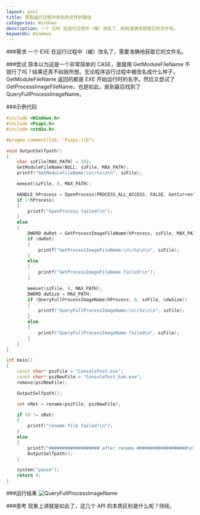 ```yaml
---
layout: post
title: 获取运行过程中改名的文件的路径
categories: Windows
description: 一个 EXE 在运行过程中（被）改名了，如何准确地获取它的文件名。
keywords: Windows
---
```


###需求
一个 EXE 在运行过程中（被）改名了，需要准确地获取它的文件名。

###尝试
原本以为这是一个非常简单的 CASE，直接用 GetModuleFileName 不就行了吗？结果还真不如我所想。无论程序运行过程中被改名成什么样子，GetModuleFileName 返回的都是 EXE 开始运行时的名字。然后又尝试了 GetProcessImageFileName，也是如此，直到最后找到了 QueryFullProcessImageName。

###示例代码

```C++
#include <Windows.h>
#include <Psapi.h>
#include <stdio.h>

#pragma comment(lib, "Psapi.lib")

void OutputSelfpath()
{
	char szFile[MAX_PATH] = {0};
	GetModuleFileName(NULL, szFile, MAX_PATH);
	printf("GetModuleFileName:\n\r%s\n\n", szFile);

	memset(szFile, 0, MAX_PATH);

	HANDLE hProcess = OpenProcess(PROCESS_ALL_ACCESS, FALSE, GetCurrentProcessId());
	if (!hProcess)
	{
		printf("OpenProcess failed!\n");
	}
	else
	{
		DWORD dwRet = GetProcessImageFileName(hProcess, szFile, MAX_PATH);
		if (dwRet)
		{
			printf("GetProcessImageFileName:\n\r%s\n\n", szFile);
		}
		else
		{
			printf("GetProcessImageFileName failed!\n");
		}

        memset(szFile, 0, MAX_PATH);
		DWORD dwSize = MAX_PATH;
		if (QueryFullProcessImageName(hProcess, 0, szFile, &dwSize))
		{
			printf("QueryFullProcessImageName:\n\r%s\n\n", szFile);
		}
		else
		{
			printf("QueryFullProcessImageName failed\n", szFile);
		}
	}
}

int main()
{
	const char* pszFile = "ConsoleTest.exe";
	const char* pszNewFile = "ConsoleTest_bak.exe";
	remove(pszNewFile);

	OutputSelfpath();

	int nRet = rename(pszFile, pszNewFile);

	if (0 != nRet)
	{
		printf("rename file failed!\n");
	}
	else
	{
		printf("################### after rename ###################\n\n");
		OutputSelfpath();
	}

	system("pause");
	return 0;
}
```

###运行结果
![QueryFullProcessImageName](/images/posts/windows/queryfullprocessimagename.png)

###思考
现象上讲就是如此了，这几个 API 的本质区别是什么呢？待续。
